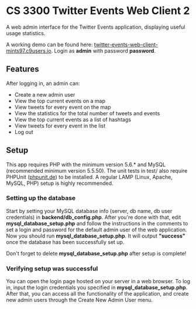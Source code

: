 # CS 3300 Twitter Events Web Client 2

A web admin interface for the Twitter Events application, displaying useful usage statistics.

A working demo can be found here: [twitter-events-web-client-mints97.c9users.io](https://twitter-events-web-client-mints97.c9users.io/). Login as **admin** with password **password**.

## Features

After logging in, an admin can:
 - Create a new admin user
 - View the top current events on a map
 - View tweets for every event on the map
 - View the statistics for the total number of tweets and events
 - View the top current events as a list of hashtags
 - View tweets for every event in the list
 - Log out

## Setup

This app requires PHP with the minimum version 5.6.* and MySQL (recommended minimum version 5.5.50).
The unit tests in test/ also require PHPUnit ([phpunit.de](https://phpunit.de/)) to be installed.
A regular LAMP (Linux, Apache, MySQL, PHP) setup is highly recommended.

### Setting up the database

Start by setting your MySQL database info (server, db name, db user credentials) in **backend/db_config.php**.
After you're done with that, edit **mysql_database_setup.php** and follow the instructions in the comments to set a login and password for the default admin user of the web application.
Now you should run **mysql_database_setup.php**. It will output **"success"** once the database has been successfully set up.

Don't forget to delete **mysql_database_setup.php** after setup is complete!

### Verifying setup was successful

You can open the login page hosted on your server in a web browser. To log in, input the login credentials you specified in **mysql_database_setup.php**.
After that, you can access all the functionality of the application, and create new admin users through the Create New Admin User menu.